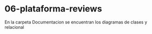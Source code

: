 # 06-plataforma-reviews

En la carpeta Documentacion se encuentran los diagramas de clases y relacional

